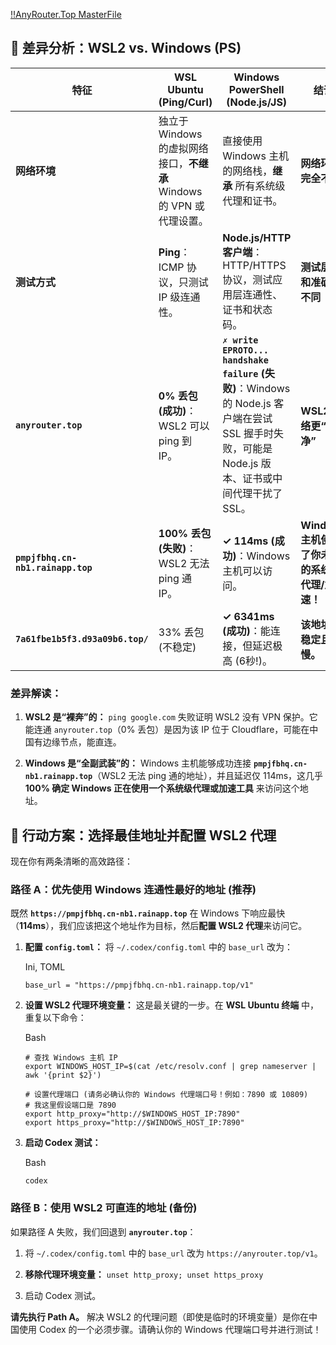 
[!!AnyRouter.Top MasterFile](!!AnyRouter.Top%20MasterFile.md)

## 🔎 差异分析：WSL2 vs. Windows (PS)

| 特征                                | WSL Ubuntu (Ping/Curl)                           | Windows PowerShell (Node.js/JS)                                                                                  | 结论                             |
| --------------------------------- | ------------------------------------------------ | ---------------------------------------------------------------------------------------------------------------- | ------------------------------ |
| **网络环境**                          | 独立于 Windows 的虚拟网络接口，**不继承** Windows 的 VPN 或代理设置。 | 直接使用 Windows 主机的网络栈，**继承** 所有系统级代理和证书。                                                                           | **网络环境完全不同**                   |
| **测试方式**                          | **Ping**：ICMP 协议，只测试 IP 级连通性。                    | **Node.js/HTTP 客户端**：HTTP/HTTPS 协议，测试应用层连通性、证书和状态码。                                                              | **测试层次和准确性不同**                 |
| **`anyrouter.top`**               | **0% 丢包 (成功)**：WSL2 可以 ping 到 IP。                | **`✗ write EPROTO... handshake failure` (失败)**：Windows 的 Node.js 客户端在尝试 SSL 握手时失败，可能是 Node.js 版本、证书或中间代理干扰了 SSL。 | **WSL2 网络更“干净”**               |
| **`pmpjfbhq.cn-nb1.rainapp.top`** | **100% 丢包 (失败)**：WSL2 无法 ping 通 IP。              | **✓ 114ms (成功)**：Windows 主机可以访问。                                                                                 | **Windows 主机使用了你未知的系统级代理/加速！** |
| **`7a61fbe1b5f3.d93a09b6.top/`**  | 33% 丢包 (不稳定)                                     | **✓ 6341ms (成功)**：能连接，但延迟极高 (6秒!)。                                                                               | **该地址不稳定且慢。**                  |
### 差异解读：

1. **WSL2 是“裸奔”的：** `ping google.com` 失败证明 WSL2 没有 VPN 保护。它能连通 `anyrouter.top`（0% 丢包）是因为该 IP 位于 Cloudflare，可能在中国有边缘节点，能直连。
    
2. **Windows 是“全副武装”的：** Windows 主机能够成功连接 **`pmpjfbhq.cn-nb1.rainapp.top`**（WSL2 无法 ping 通的地址），并且延迟仅 114ms，这几乎 **100% 确定 Windows 正在使用一个系统级代理或加速工具** 来访问这个地址。

## 🎯 行动方案：选择最佳地址并配置 WSL2 代理

现在你有两条清晰的高效路径：

### 路径 A：优先使用 Windows 连通性最好的地址 (推荐)

既然 **`https://pmpjfbhq.cn-nb1.rainapp.top`** 在 Windows 下响应最快（**114ms**），我们应该把这个地址作为目标，然后**配置 WSL2 代理**来访问它。

1. **配置 `config.toml`：** 将 `~/.codex/config.toml` 中的 `base_url` 改为：
    
    Ini, TOML
    
    ```
    base_url = "https://pmpjfbhq.cn-nb1.rainapp.top/v1"
    ```
    
2. **设置 WSL2 代理环境变量：** 这是最关键的一步。在 **WSL Ubuntu 终端** 中，重复以下命令：
    
    Bash
    
    ```
    # 查找 Windows 主机 IP
    export WINDOWS_HOST_IP=$(cat /etc/resolv.conf | grep nameserver | awk '{print $2}')
    
    # 设置代理端口 (请务必确认你的 Windows 代理端口号！例如：7890 或 10809)
    # 我这里假设端口是 7890
    export http_proxy="http://$WINDOWS_HOST_IP:7890"
    export https_proxy="http://$WINDOWS_HOST_IP:7890"
    ```
    
3. **启动 Codex 测试：**
    
    Bash
    
    ```
    codex
    ```
    

### 路径 B：使用 WSL2 可直连的地址 (备份)

如果路径 A 失败，我们回退到 **`anyrouter.top`**：

1. 将 `~/.codex/config.toml` 中的 `base_url` 改为 `https://anyrouter.top/v1`。
    
2. **移除代理环境变量：** `unset http_proxy; unset https_proxy`
    
3. 启动 Codex 测试。
    

**请先执行 Path A。** 解决 WSL2 的代理问题（即使是临时的环境变量）是你在中国使用 Codex 的一个必须步骤。请确认你的 Windows 代理端口号并进行测试！